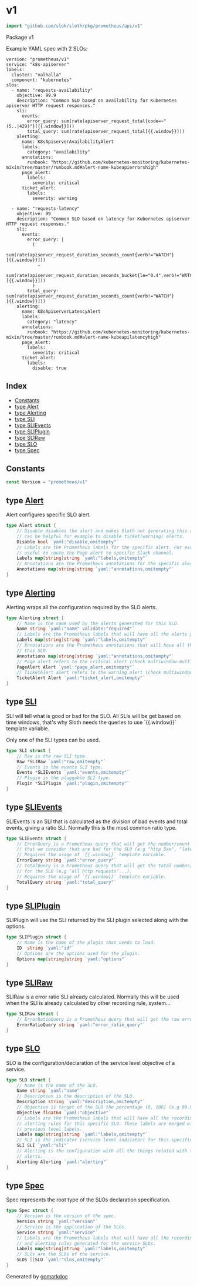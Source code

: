 <!-- Code generated by gomarkdoc. DO NOT EDIT -->

# v1

```go
import "github.com/slok/sloth/pkg/prometheus/api/v1"
```

Package v1

Example YAML spec with 2 SLOs:

```
version: "prometheus/v1"
service: "k8s-apiserver"
labels:
  cluster: "valhalla"
  component: "kubernetes"
slos:
  - name: "requests-availability"
    objective: 99.9
    description: "Common SLO based on availability for Kubernetes apiserver HTTP request responses."
    sli:
      events:
        error_query: sum(rate(apiserver_request_total{code=~"(5..|429)"}[{{.window}}]))
        total_query: sum(rate(apiserver_request_total[{{.window}}]))
    alerting:
      name: K8sApiserverAvailabilityAlert
      labels:
        category: "availability"
      annotations:
        runbook: "https://github.com/kubernetes-monitoring/kubernetes-mixin/tree/master/runbook.md#alert-name-kubeapierrorshigh"
      page_alert:
        labels:
          severity: critical
      ticket_alert:
        labels:
          severity: warning

  - name: "requests-latency"
    objective: 99
    description: "Common SLO based on latency for Kubernetes apiserver HTTP request responses."
    sli:
      events:
        error_query: |
          (
            sum(rate(apiserver_request_duration_seconds_count{verb!="WATCH"}[{{.window}}]))
            -
            sum(rate(apiserver_request_duration_seconds_bucket{le="0.4",verb!="WATCH"}[{{.window}}]))
          )
        total_query: sum(rate(apiserver_request_duration_seconds_count{verb!="WATCH"}[{{.window}}]))
    alerting:
      name: K8sApiserverLatencyAlert
      labels:
        category: "latency"
      annotations:
        runbook: "https://github.com/kubernetes-monitoring/kubernetes-mixin/tree/master/runbook.md#alert-name-kubeapilatencyhigh"
      page_alert:
        labels:
          severity: critical
      ticket_alert:
        labels:
          disable: true
```

## Index

- [Constants](<#constants>)
- [type Alert](<#Alert>)
- [type Alerting](<#Alerting>)
- [type SLI](<#SLI>)
- [type SLIEvents](<#SLIEvents>)
- [type SLIPlugin](<#SLIPlugin>)
- [type SLIRaw](<#SLIRaw>)
- [type SLO](<#SLO>)
- [type Spec](<#Spec>)


## Constants

<a name="Version"></a>

```go
const Version = "prometheus/v1"
```

<a name="Alert"></a>
## type [Alert](<https://github.com/slok/sloth/blob/main/pkg/prometheus/api/v1/v1.go#L152-L161>)

Alert configures specific SLO alert.

```go
type Alert struct {
    // Disable disables the alert and makes Sloth not generating this alert. This
    // can be helpful for example to disable ticket(warning) alerts.
    Disable bool `yaml:"disable,omitempty"`
    // Labels are the Prometheus labels for the specific alert. For example can be
    // useful to route the Page alert to specific Slack channel.
    Labels map[string]string `yaml:"labels,omitempty"`
    // Annotations are the Prometheus annotations for the specific alert.
    Annotations map[string]string `yaml:"annotations,omitempty"`
}
```

<a name="Alerting"></a>
## type [Alerting](<https://github.com/slok/sloth/blob/main/pkg/prometheus/api/v1/v1.go#L137-L149>)

Alerting wraps all the configuration required by the SLO alerts.

```go
type Alerting struct {
    // Name is the name used by the alerts generated for this SLO.
    Name string `yaml:"name" validate:"required"`
    // Labels are the Prometheus labels that will have all the alerts generated by this SLO.
    Labels map[string]string `yaml:"labels,omitempty"`
    // Annotations are the Prometheus annotations that will have all the alerts generated by
    // this SLO.
    Annotations map[string]string `yaml:"annotations,omitempty"`
    // Page alert refers to the critical alert (check multiwindow-multiburn alerts).
    PageAlert Alert `yaml:"page_alert,omitempty"`
    // TicketAlert alert refers to the warning alert (check multiwindow-multiburn alerts).
    TicketAlert Alert `yaml:"ticket_alert,omitempty"`
}
```

<a name="SLI"></a>
## type [SLI](<https://github.com/slok/sloth/blob/main/pkg/prometheus/api/v1/v1.go#L99-L106>)

SLI will tell what is good or bad for the SLO. All SLIs will be get based on time windows, that's why Sloth needs the queries to use \`\{\{.window\}\}\` template variable.

Only one of the SLI types can be used.

```go
type SLI struct {
    // Raw is the raw SLI type.
    Raw *SLIRaw `yaml:"raw,omitempty"`
    // Events is the events SLI type.
    Events *SLIEvents `yaml:"events,omitempty"`
    // Plugin is the pluggable SLI type.
    Plugin *SLIPlugin `yaml:"plugin,omitempty"`
}
```

<a name="SLIEvents"></a>
## type [SLIEvents](<https://github.com/slok/sloth/blob/main/pkg/prometheus/api/v1/v1.go#L117-L126>)

SLIEvents is an SLI that is calculated as the division of bad events and total events, giving a ratio SLI. Normally this is the most common ratio type.

```go
type SLIEvents struct {
    // ErrorQuery is a Prometheus query that will get the number/count of events
    // that we consider that are bad for the SLO (e.g "http 5xx", "latency > 250ms"...).
    // Requires the usage of `{{.window}}` template variable.
    ErrorQuery string `yaml:"error_query"`
    // TotalQuery is a Prometheus query that will get the total number/count of events
    // for the SLO (e.g "all http requests"...).
    // Requires the usage of `{{.window}}` template variable.
    TotalQuery string `yaml:"total_query"`
}
```

<a name="SLIPlugin"></a>
## type [SLIPlugin](<https://github.com/slok/sloth/blob/main/pkg/prometheus/api/v1/v1.go#L129-L134>)

SLIPlugin will use the SLI returned by the SLI plugin selected along with the options.

```go
type SLIPlugin struct {
    // Name is the name of the plugin that needs to load.
    ID  string `yaml:"id"`
    // Options are the options used for the plugin.
    Options map[string]string `yaml:"options"`
}
```

<a name="SLIRaw"></a>
## type [SLIRaw](<https://github.com/slok/sloth/blob/main/pkg/prometheus/api/v1/v1.go#L110-L113>)

SLIRaw is a error ratio SLI already calculated. Normally this will be used when the SLI is already calculated by other recording rule, system...

```go
type SLIRaw struct {
    // ErrorRatioQuery is a Prometheus query that will get the raw error ratio (0-1) for the SLO.
    ErrorRatioQuery string `yaml:"error_ratio_query"`
}
```

<a name="SLO"></a>
## type [SLO](<https://github.com/slok/sloth/blob/main/pkg/prometheus/api/v1/v1.go#L76-L92>)

SLO is the configuration/declaration of the service level objective of a service.

```go
type SLO struct {
    // Name is the name of the SLO.
    Name string `yaml:"name"`
    // Description is the description of the SLO.
    Description string `yaml:"description,omitempty"`
    // Objective is target of the SLO the percentage (0, 100] (e.g 99.9).
    Objective float64 `yaml:"objective"`
    // Labels are the Prometheus labels that will have all the recording and
    // alerting rules for this specific SLO. These labels are merged with the
    // previous level labels.
    Labels map[string]string `yaml:"labels,omitempty"`
    // SLI is the indicator (service level indicator) for this specific SLO.
    SLI SLI `yaml:"sli"`
    // Alerting is the configuration with all the things related with the SLO
    // alerts.
    Alerting Alerting `yaml:"alerting"`
}
```

<a name="Spec"></a>
## type [Spec](<https://github.com/slok/sloth/blob/main/pkg/prometheus/api/v1/v1.go#L62-L72>)

Spec represents the root type of the SLOs declaration specification.

```go
type Spec struct {
    // Version is the version of the spec.
    Version string `yaml:"version"`
    // Service is the application of the SLOs.
    Service string `yaml:"service"`
    // Labels are the Prometheus labels that will have all the recording
    // and alerting rules generated for the service SLOs.
    Labels map[string]string `yaml:"labels,omitempty"`
    // SLOs are the SLOs of the service.
    SLOs []SLO `yaml:"slos,omitempty"`
}
```

Generated by [gomarkdoc](<https://github.com/princjef/gomarkdoc>)

